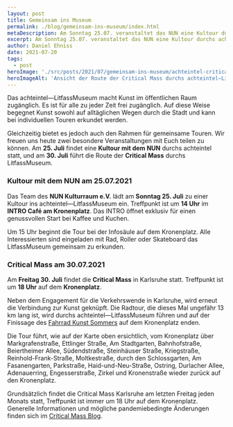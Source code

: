 ```yaml
---
layout: post
title: Gemeinsam ins Museum
permalink: ./blog/gemeinsam-ins-museum/index.html
metaDescription: Am Sonntag 25.07. veranstaltet das NUN eine Kultour durchs achteintel und am 30.07. führt die Route der Critical Mass durchs LitfassMuseum. 
excerpt: Am Sonntag 25.07. veranstaltet das NUN eine Kultour durchs achteintel und am 30.07. führt die Route der Critical Mass durchs LitfassMuseum. Wir freuen uns diese beiden besonderen Veranstaltungen heute mit Euch teilen zu können. 
author: Daniel Ehniss
date: 2021-07-20
tags:
  - post
heroImage: './src/posts/2021/07/gemeinsam-ins-museum/achteintel-critical-mass.jpeg'
heroImageAlt: 'Ansicht der Route der Critical Mass durchs achteintel—LitfassMuseum'
---
```


Das achteintel—LitfassMuseum macht Kunst im öffentlichen Raum zugänglich. Es ist für alle zu jeder Zeit frei zugänglich. Auf diese Weise begegnet Kunst sowohl auf alltäglichen Wegen durch die Stadt und kann bei individuellen Touren erkundet werden. 

Gleichzeitig bietet es jedoch auch den Rahmen für gemeinsame Touren. Wir freuen uns heute zwei besondere Veranstaltungen mit Euch teilen zu können. Am **25. Juli** findet eine **Kultour mit dem NUN** durchs achteintel statt, und am **30. Juli** führt die Route der **Critical Mass** durchs LitfassMuseum.

### Kultour mit dem NUN am 25.07.2021

Das Team des **NUN Kulturraum e.V.** lädt am **Sonntag 25. Juli** zu einer Kultour ins achteintel—LitfassMuseum ein. Treffpunkt ist um **14 Uhr** im **INTRO Café am Kronenplatz**. Das INTRO öffnet exklusiv für einen genussvollen Start bei Kaffee und Kuchen.

Um 15 Uhr beginnt die Tour bei der Infosäule auf dem Kronenplatz. Alle Interessierten sind eingeladen mit Rad, Roller oder Skateboard das LitfassMuseum gemeinsam zu erkunden. 

### Critical Mass am 30.07.2021

Am **Freitag 30. Juli** findet die **Critical Mass** in Karlsruhe statt. Treffpunkt ist um **18 Uhr** auf dem **Kronenplatz**.

Neben dem Engagement für die Verkehrswende in Karlsruhe, wird erneut die Verbindung zur Kunst geknüpft. Die Radtour, die dieses Mal ungefähr 13 km lang ist, wird durchs achteintel—LitfassMuseum führen und auf der Finissage des [Fahrrad Kunst Sommers](https://www.bbk-karlsruhe.de/fahrrad-kunst-sommer/) auf dem Kronenplatz enden.

Die Tour führt, wie auf der Karte oben ersichtlich, vom Kronenplatz über Markgrafenstraße, Ettlinger Straße, Am Stadtgarten, Bahnhofstraße, Beiertheimer Allee, Südendstraße, Steinhäuser Straße, Kriegstraße, Reinhold-Frank-Straße, Moltkestraße, durch den Schlossgarten, Am Fasanengarten, Parkstraße, Haid-und-Neu-Straße, Ostring, Durlacher Allee, Adenauerring, Engesserstraße, Zirkel und Kronenstraße wieder zurück auf den Kronenplatz.

Grundsätzlich findet die Critical Mass Karlsruhe am letzten Freitag jeden Monats statt, Treffpunkt ist immer um 18 Uhr auf dem Kronenplatz. Generelle Informationen und mögliche pandemiebedingte Änderungen finden sich im [Critical Mass Blog](https://cmkarlsruhe.blogspot.com/).
